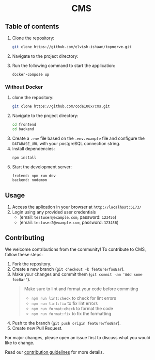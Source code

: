 <h1 align='center'>CMS</h1>

## Table of contents


1. Clone the repository:
   ```bash
   git clone https://github.com/elvish-ishaan/topnerve.git
   ```
2. Navigate to the project directory:
   
3. Run the following command to start the application:
   ```bash
   docker-compose up
   ```

### Without Docker

1. clone the repository:
   ```bash
   git clone https://github.com/code100x/cms.git
   ```
2. Navigate to the project directory:
   ```bash
   cd frontend
   cd backend
   ```
3. Create a `.env` file based on the `.env.example` file and configure the `DATABASE_URL` with your postgreSQL connection string.
4. Install dependencies:
   ```bash
   npm install
   ```
6. Start the development server:
   ```bash
   frotend: npm run dev
   backend: nodemon
   ```

## Usage

1. Access the aplication in your browser at `http://localhost:5173/`
2. Login using any provided user credentials
   - (email: `testuser@example.com`, password: `123456`)
   - (email: `testuser2@example.com`, password: `123456`)

## Contributing

We welcome contributions from the community! To contribute to CMS, follow these steps:

1. Fork the repository.
2. Create a new branch (`git checkout -b feature/fooBar`).
3. Make your changes and commit them (`git commit -am 'Add some fooBar'`).
   > Make sure to lint and format your code before commiting
   >
   > - `npm run lint:check` to check for lint errors
   > - `npm run lint:fix` to fix lint errors
   > - `npm run format:check` to format the code
   > - `npm run format:fix` to fix the formatting
4. Push to the branch (`git push origin feature/fooBar`).
5. Create  new Pull Request.

For major changes, please open an issue first to discuss what you would like to change.

Read our [contribution guidelines](./CONTRIBUTING.md) for more details.

